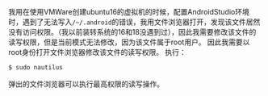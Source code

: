 我用在使用VMWare创建ubuntu16的虚拟机的时候，配置AndroidStudio环境时，遇到了无法写入`/~/.android`的错误，我用文件浏览器打开，发现该文件居然没有访问权限。（我以前装转系统的16和18没遇到过），因此我需要修改该文件的读写权限，但是当前模式无法修改，因为该文件属于root用户。
因此我需要以root身份打开文件浏览器修改该文件的读写权限。
执行：
``` bash
$ sudo nautilus
```
弹出的文件浏览器可以执行最高权限的读写操作。
